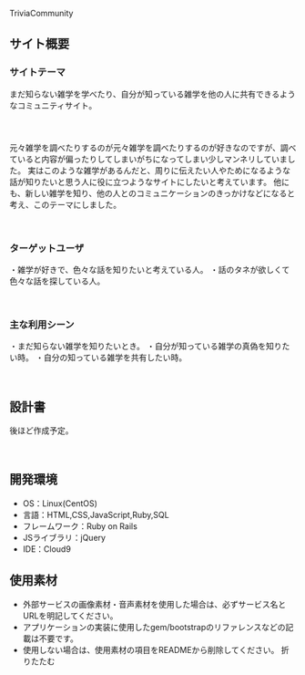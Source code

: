 TriviaCommunity <!--ここにアプリ名を入力-->
​
## サイト概要
### サイトテーマ
まだ知らない雑学を学べたり、自分が知っている雑学を他の人に共有できるようなコミュニティサイト。
<!--何を『目的』とし、どのような『分類』なのかを簡潔に書く-->
​
### 
元々雑学を調べたりするのが元々雑学を調べたりするのが好きなのですが、調べていると内容が偏ったりしてしまいがちになってしまい少しマンネリしていました。
実はこのような雑学があるんだと、周りに伝えたい人やためになるような話が知りたいと思う人に役に立つようなサイトにしたいと考えています。
他にも、新しい雑学を知り、他の人とのコミュニケーションのきっかけなどになると考え、このテーマにしました。
<!--なぜこのようなテーマにしたかを説明する-->
​
### ターゲットユーザ
・雑学が好きで、色々な話を知りたいと考えている人。
・話のタネが欲しくて色々な話を探している人。
<!--誰に使ってもらうかを具体的に記載する-->
​
### 主な利用シーン
・まだ知らない雑学を知りたいとき。
・自分が知っている雑学の真偽を知りたい時。
・自分の知っている雑学を共有したい時。
<!--どのような時に使うのかの状況を記載すること-->
​
## 設計書
後ほど作成予定。
<!--テーマを設定・提出する時点では不要です-->
​
## 開発環境
- OS：Linux(CentOS)
- 言語：HTML,CSS,JavaScript,Ruby,SQL
- フレームワーク：Ruby on Rails
- JSライブラリ：jQuery
- IDE：Cloud9
​
## 使用素材
- 外部サービスの画像素材・音声素材を使用した場合は、必ずサービス名とURLを明記してください。
- アプリケーションの実装に使用したgem/bootstrapのリファレンスなどの記載は不要です。
- 使用しない場合は、使用素材の項目をREADMEから削除してください。
折りたたむ